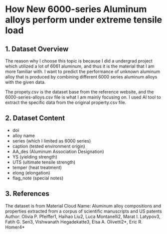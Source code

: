 # How New 6000-series Aluminum alloys perform under extreme tensile load

## 1. Dataset Overview

The reason why I choose this topic is because I did a undergrad project which utilized a lot of 6061 aluminum, and thus it is the material that I am more familiar with.  I want to predict the performance of unknown aluminum alloy that is produced by combining different 6000 series aluminum alloys with the given data. 

The propety.csv is the dataset base from the reference website, and the 6000-series-alloys.csv file is what I am mainly focusing on. I used AI tool to extract the specific data from the original property.csv file.

## 2. Dataset Content
- doi
- alloy name
- series (which I limited as 6000 series)
- caption (tested environment origin)
- AA_des (Aluminum Association Designation)
- YS (yielding strength)
- UTS (ultimate tensile strength)
- temper (heat treatment)
- elong (elongation)
- flag_note (special notes)

## 3. References
The dataset is from Material Cloud
Name: Aluminum alloy compositions and properties extracted from a corpus of scientific manuscripts and US patents
Author: Olivia P. Pfeiffer1, Haihao Liu2, Luca Montanelli2, Marat I. Latypov3, Fatih G. Sen3, Vishwanath Hegadekatte3, Elsa A. Olivetti2*, Eric R. Homer4*
